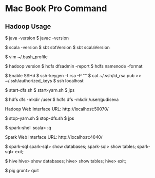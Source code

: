 # Mac Book Pro Command

## Hadoop Usage

$ java -version
$ javac -version

$ scala -version
$ sbt sbtVersion
$ sbt scalaVersion

$ vim ~/.bash_profile

$ hadoop version
$ hdfs dfsadmin -report
$ hdfs namenode -format

$ Enable SSHd
$ ssh-keygen -t rsa -P ""
$ cat ~/.ssh/id_rsa.pub >> ~/.ssh/authorized_keys
$ ssh localhost

$ start-dfs.sh
$ start-yarn.sh
$ jps

$ hdfs dfs -mkdir /user
$ hdfs dfs -mkdir /user/gudiseva

Hadoop Web Interface URL: http://localhost:50070/

$ stop-yarn.sh
$ stop-dfs.sh
$ jps

$ spark-shell
scala> :q

Spark Web Interface URL: http://localhost:4040/

$ spark-sql
spark-sql> show databases;
spark-sql> show tables;
spark-sql> exit;


$ hive
hive> show databases;
hive> show tables;
hive> exit;

$ pig
grunt> quit
<!--stackedit_data:
eyJoaXN0b3J5IjpbLTU4MjEzMDg2Nl19
-->